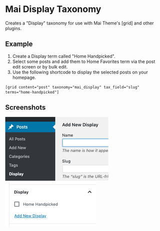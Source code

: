 # Mai Display Taxonomy
Creates a "Display" taxonomy for use with Mai Theme's [grid] and other plugins.

## Example
1. Create a Display term called "Home Handpicked".
1. Select some posts and add them to Home Favorites term via the post edit screen or by bulk edit.
1. Use the following shortcode to display the selected posts on your homepage.
```
[grid content="post" taxonomy="mai_display" tax_field="slug" terms="home-handpicked"]
```

## Screenshots
![Display taxonomy menu](images/taxonomy-menu.png)<br>
![Display taxonomy picker](images/taxonomy-picker.png)
